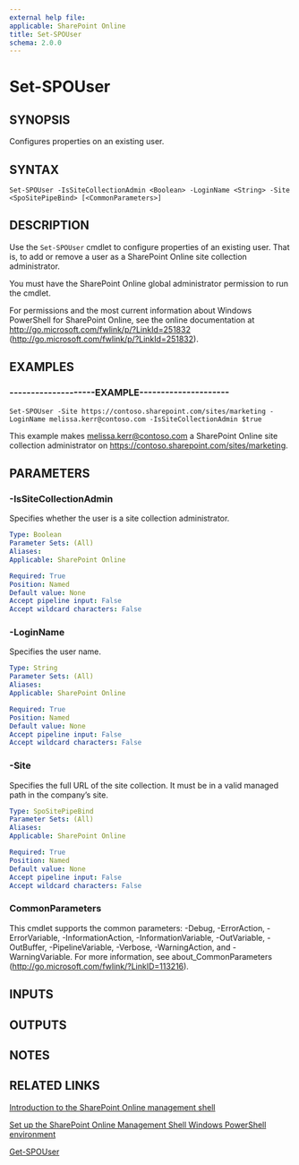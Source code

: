 ```yaml
---
external help file: 
applicable: SharePoint Online
title: Set-SPOUser
schema: 2.0.0
---
```


# Set-SPOUser

## SYNOPSIS
Configures properties on an existing user.


## SYNTAX

```
Set-SPOUser -IsSiteCollectionAdmin <Boolean> -LoginName <String> -Site <SpoSitePipeBind> [<CommonParameters>]
```

## DESCRIPTION
Use the `Set-SPOUser` cmdlet to configure properties of an existing user.
That is, to add or remove a user as a SharePoint Online site collection administrator.

You must have the SharePoint Online global administrator permission to run the cmdlet.

For permissions and the most current information about Windows PowerShell for SharePoint Online, see the online documentation at http://go.microsoft.com/fwlink/p/?LinkId=251832 (http://go.microsoft.com/fwlink/p/?LinkId=251832).


## EXAMPLES

### --------------------EXAMPLE---------------------
```
Set-SPOUser -Site https://contoso.sharepoint.com/sites/marketing -LoginName melissa.kerr@contoso.com -IsSiteCollectionAdmin $true 
```
This example makes melissa.kerr@contoso.com a SharePoint Online site collection administrator on https://contoso.sharepoint.com/sites/marketing.


## PARAMETERS

### -IsSiteCollectionAdmin
Specifies whether the user is a site collection administrator.


```yaml
Type: Boolean
Parameter Sets: (All)
Aliases: 
Applicable: SharePoint Online

Required: True
Position: Named
Default value: None
Accept pipeline input: False
Accept wildcard characters: False
```

### -LoginName
Specifies the user name.


```yaml
Type: String
Parameter Sets: (All)
Aliases: 
Applicable: SharePoint Online

Required: True
Position: Named
Default value: None
Accept pipeline input: False
Accept wildcard characters: False
```

### -Site
Specifies the full URL of the site collection. It must be in a valid managed path in the company’s site.


```yaml
Type: SpoSitePipeBind
Parameter Sets: (All)
Aliases: 
Applicable: SharePoint Online

Required: True
Position: Named
Default value: None
Accept pipeline input: False
Accept wildcard characters: False
```

### CommonParameters
This cmdlet supports the common parameters: -Debug, -ErrorAction, -ErrorVariable, -InformationAction, -InformationVariable, -OutVariable, -OutBuffer, -PipelineVariable, -Verbose, -WarningAction, and -WarningVariable. For more information, see about_CommonParameters (http://go.microsoft.com/fwlink/?LinkID=113216).

## INPUTS

## OUTPUTS

## NOTES

## RELATED LINKS

[Introduction to the SharePoint Online management shell]()

[Set up the SharePoint Online Management Shell Windows PowerShell environment]()

[Get-SPOUser](Get-SPOUser.md)
